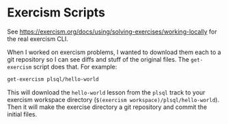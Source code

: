 # Exercism Scripts

See https://exercism.org/docs/using/solving-exercises/working-locally for the
real exercism CLI.

When I worked on exercism problems, I wanted to download them each to a git
repository so I can see diffs and stuff of the original files. The
`get-exercism` script does that. For example:

```sh
get-exercism plsql/hello-world
```

This will download the `hello-world` lesson from the `plsql` track to your
exercism workspace directory (`$(exercism workspace)/plsql/hello-world`). Then
it will make the exercise directory a git repository and commit the initial
files.

